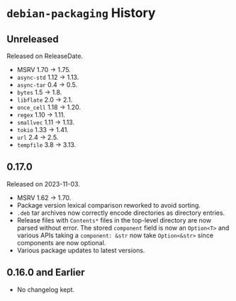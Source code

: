 # `debian-packaging` History

<!-- next-header -->

## Unreleased

Released on ReleaseDate.

* MSRV 1.70 -> 1.75.
* `async-std` 1.12 -> 1.13.
* `async-tar` 0.4 -> 0.5.
* `bytes` 1.5 -> 1.8.
* `libflate` 2.0 -> 2.1.
* `once_cell` 1.18 -> 1.20.
* `regex` 1.10 -> 1.11.
* `smallvec` 1.11 -> 1.13.
* `tokio` 1.33 -> 1.41.
* `url` 2.4 -> 2.5.
* `tempfile` 3.8 -> 3.13.

## 0.17.0

Released on 2023-11-03.

* MSRV 1.62 -> 1.70.
* Package version lexical comparison reworked to avoid sorting.
* `.deb` tar archives now correctly encode directories as directory entries.
* Release files with `Contents*` files in the top-level directory are now
  parsed without error. The stored `component` field is now an
  `Option<T>` and various APIs taking a `component: &str` now take
  `Option<&str>` since components are now optional.
* Various package updates to latest versions.

## 0.16.0 and Earlier

* No changelog kept.
